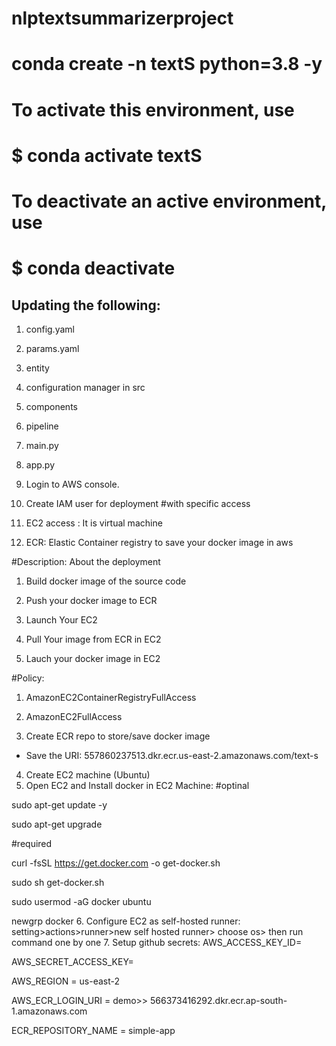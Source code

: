 # nlptextsummarizerproject

# conda create -n textS python=3.8 -y

# To activate this environment, use
#
#     $ conda activate textS
#
# To deactivate an active environment, use
#
#     $ conda deactivate

## Updating the following:
1. config.yaml
2. params.yaml
3. entity
4. configuration manager in src
5. components
6. pipeline
7. main.py
8. app.py

1. Login to AWS console.
2. Create IAM user for deployment
#with specific access

1. EC2 access : It is virtual machine

2. ECR: Elastic Container registry to save your docker image in aws


#Description: About the deployment

1. Build docker image of the source code

2. Push your docker image to ECR

3. Launch Your EC2 

4. Pull Your image from ECR in EC2

5. Lauch your docker image in EC2

#Policy:

1. AmazonEC2ContainerRegistryFullAccess

2. AmazonEC2FullAccess
3. Create ECR repo to store/save docker image
- Save the URI: 557860237513.dkr.ecr.us-east-2.amazonaws.com/text-s
4. Create EC2 machine (Ubuntu)
5. Open EC2 and Install docker in EC2 Machine:
#optinal

sudo apt-get update -y

sudo apt-get upgrade

#required

curl -fsSL https://get.docker.com -o get-docker.sh

sudo sh get-docker.sh

sudo usermod -aG docker ubuntu

newgrp docker
6. Configure EC2 as self-hosted runner:
setting>actions>runner>new self hosted runner> choose os> then run command one by one
7. Setup github secrets:
AWS_ACCESS_KEY_ID=

AWS_SECRET_ACCESS_KEY=

AWS_REGION = us-east-2

AWS_ECR_LOGIN_URI = demo>>  566373416292.dkr.ecr.ap-south-1.amazonaws.com

ECR_REPOSITORY_NAME = simple-app